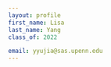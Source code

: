 ```yaml
---
layout: profile
first_name: Lisa
last_name: Yang
class_of: 2022

email: yyujia@sas.upenn.edu
---
```


<!-- @format -->
